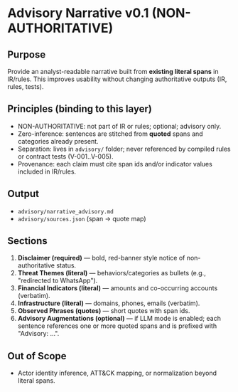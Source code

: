 # Advisory Narrative v0.1 (NON-AUTHORITATIVE)

## Purpose
Provide an analyst-readable narrative built from **existing literal spans** in IR/rules. This improves usability without changing authoritative outputs (IR, rules, tests).

## Principles (binding to this layer)
- NON-AUTHORITATIVE: not part of IR or rules; optional; advisory only.
- Zero-inference: sentences are stitched from **quoted** spans and categories already present.
- Separation: lives in `advisory/` folder; never referenced by compiled rules or contract tests (V-001..V-005).
- Provenance: each claim must cite span ids and/or indicator values included in IR/rules.

## Output
- `advisory/narrative_advisory.md`
- `advisory/sources.json` (span → quote map)

## Sections
1) **Disclaimer (required)** — bold, red-banner style notice of non-authoritative status.
2) **Threat Themes (literal)** — behaviors/categories as bullets (e.g., "redirected to WhatsApp").
3) **Financial Indicators (literal)** — amounts and co-occurring accounts (verbatim).
4) **Infrastructure (literal)** — domains, phones, emails (verbatim).
5) **Observed Phrases (quotes)** — short quotes with span ids.
6) **Advisory Augmentations (optional)** — if LLM mode is enabled; each sentence references one or more quoted spans and is prefixed with "Advisory: …".

## Out of Scope
- Actor identity inference, ATT&CK mapping, or normalization beyond literal spans.
